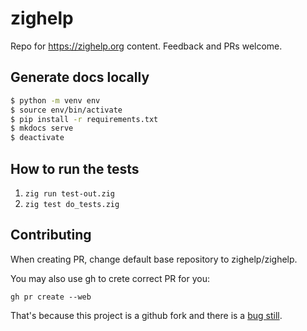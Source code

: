 # zighelp

Repo for https://zighelp.org content. Feedback and PRs welcome.

## Generate docs locally

```sh
$ python -m venv env
$ source env/bin/activate
$ pip install -r requirements.txt
$ mkdocs serve
$ deactivate
```

## How to run the tests

1. `zig run test-out.zig`
2. `zig test do_tests.zig`

## Contributing

When creating PR, change default base repository to zighelp/zighelp.

You may also use gh to crete correct PR for you:

`gh pr create --web`

That's because this project is a github fork and there is a [bug still](https://github.com/orgs/community/discussions/11729#discussioncomment-6793106).
